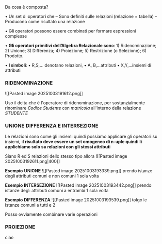 Da cosa è composta?

• Un set di operatori che 
	– Sono definiti sulle relazioni (relazione = tabella)
	– Producono come risultato una relazione 

• Gli operatori possono essere combinati per formare espressioni complesse

• **Gli operatori primitivi dell’Algebra Relazionale sono**:
	1) Ridenominazione; 
	2) Unione; 
	3) Differenza; 
	4) Proiezione; 
	5) Restrizione (o Selezione); 
	6) Prodotto. 

• **I simboli**: 
	• R,S,... denotano relazioni, 
	• A, B,…attributi 
	• X,Y,…insiemi di attributi


### **RIDENOMINAZIONE**
![[Pasted image 20251003191612.png]]

Uso il delta che è l'operatore di ridenominazione, per sostanzialmente rinominare *Codice Studente* con *matricola* all'interno della relazione *STUDENTE*


### **UNIONE DIFFERENZA E INTERSEZIONE**
Le relazioni sono come gli insiemi quindi possiamo applicare gli operatori su insiemi, **il risultato deve essere un set omogeneo di n-uple quindi li applichiamo solo su relazioni con gli stessi attributi** 

Siano R ed S relazioni dello stesso tipo allora
![[Pasted image 20251003192611.png|400]]



**Esempio** **UNIONE**
![[Pasted image 20251003193339.png]]
prendo istanze degli attributi comuni e non comuni 1 sola volta

**Esempio INTERSEZIONE** 
![[Pasted image 20251003193442.png]]
prendo istanze degli attributi comuni a entrambi 1 sola volta

**Esempio DIFFERENZA** 
![[Pasted image 20251003193539.png]]
tolgo le istanze comuni a tutti e 2

Posso ovviamente combinare varie operazioni

### **PROIEZIONE**

ciao